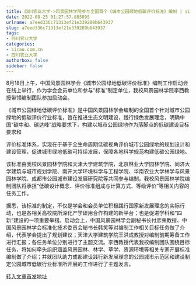 ```yaml
---
title: 四川农业大学->风景园林学院参与全国首个《城市公园绿地低碳评价标准》编制 | sicau.com.cn
date: 2022-08-25 01:27:57.885095
urlname: a7eed336c71313ef21e339289b643937
slug: a7eed336c71313ef21e339289b643937
tags: 
- 四川农业大学
categories:
- sicau.com.cn
- 四川农业大学
authorbox: false
sidebar: false
---
```

8月18日上午，中国风景园林学会《城市公园绿地低碳评价标准》编制工作启动会在线上举行，作为学会会员单位和参与“标准”制定单位，我校风景园林学院李西教授带领编制团队参加启动会。

《城市公园绿地低碳评价标准》是中国风景园林学会编制的全国首个针对城市公园绿地的低碳评价行业标准，旨在推进生态文明建设，践行绿色发展理念，明确中国“碳中和、碳达峰”战略要求下，构建以城市公园绿地作为落脚点的低碳建设目标要求和
<!--more-->
评价标准体系，实现在于基于全生命周期低碳视角评价城市公园绿地的规划设计和建设管理，促进城市绿地低碳可持续发展，保障各地科学规范构建低碳公园绿地。

该标准由我校风景园林学院和天津大学建筑学院，北京林业大学园林学院、同济大学建筑与城市规划学院、南开大学环境科学与工程学院、华南农业大学林学与风景园林学院、成都市公园城市建设发展研究院等共同参与编制。我校风景园林学院编制团队将承担“低碳设计概念、评价标准组成与计算方式、等级评价”等相关内容的任务工作。

据悉，该标准的制定，不仅是学会和会员单位积极践行国家新发展理念的实际行动，也是各相关高校院所深化产学研用合作构建的新平台；也是促进学科和“四新”建设的一项重要举措。启动会上，中国风景园林学会副秘书长付彦荣教授、中国风景园林学会标准化技术委员会秘书长韩笑等对编制工作相关目标任务做了介绍，代表学会提出了规划建议；天津大学建筑学院王洪成教授对编制前期筹备工作进行汇报；各任务单位分别进行了主题交流。李西教授代表我校编制团队围绕目标任务，将如何牵头组织涵盖风景园林、林学、草学、资源环境等相关专家开展标准编制做了介绍；并就团队助力成都建设践行新发展理念的公园城市示范区和建设制定公园城市低碳行业标准所开展的工作进行了主题发言。



[转入文章首发地址](https://news.sicau.edu.cn/info/1078/69181.htm)